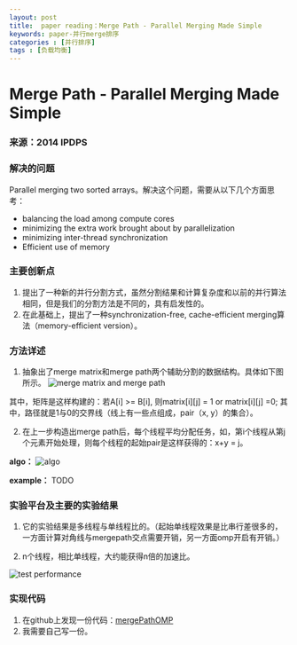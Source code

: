 ```yaml
---
layout: post
title:  paper reading：Merge Path - Parallel Merging Made Simple
keywords: paper-并行merge排序
categories : [并行排序]
tags : [负载均衡]
---
```


# Merge Path - Parallel Merging Made Simple
### 来源：2014 IPDPS

### 解决的问题

Parallel merging two sorted arrays。解决这个问题，需要从以下几个方面思考：

- balancing the load among compute
cores
- minimizing the extra work brought about by
parallelization
- minimizing inter-thread synchronization
- Efficient use of memory


### 主要创新点

 1. 提出了一种新的并行分割方式，虽然分割结果和计算复杂度和以前的并行算法相同，但是我们的分割方法是不同的，具有启发性的。
 2. 在此基础上，提出了一种synchronization-free, cache-efficient merging算法（memory-efficient version）。

### 方法详述

 1. 抽象出了merge matrix和merge path两个辅助分割的数据结构。具体如下图所示。
 ![merge matrix and merge path](http://img.blog.csdn.net/20170303163626353?watermark/2/text/aHR0cDovL2Jsb2cuY3Nkbi5uZXQvdTAxMDQ1ODg2Mw==/font/5a6L5L2T/fontsize/400/fill/I0JBQkFCMA==/dissolve/70/gravity/SouthEast)
 
 其中，矩阵是这样构建的：若A[i] >= B[i], 则matrix[i][j] = 1  or matrix[i][j] =0;
 其中，路径就是1与0的交界线（线上有一些点组成，pair（x, y）的集合）。
 
2.  在上一步构造出merge path后，每个线程平均分配任务，如，第i个线程从第j个元素开始处理，则每个线程的起始pair是这样获得的：x+y = j。 

 **algo：**
 ![algo](http://img.blog.csdn.net/20170303163641806?watermark/2/text/aHR0cDovL2Jsb2cuY3Nkbi5uZXQvdTAxMDQ1ODg2Mw==/font/5a6L5L2T/fontsize/400/fill/I0JBQkFCMA==/dissolve/70/gravity/SouthEast)
 
 **example：**
 TODO

### 实验平台及主要的实验结果
 1. 它的实验结果是多线程与单线程比的。（起始单线程效果是比串行差很多的，一方面计算对角线与mergepath交点需要开销，另一方面omp开启有开销。）

 2. n个线程，相比单线程，大约能获得n倍的加速比。 
  
![test performance](http://img.blog.csdn.net/20170303164814088?watermark/2/text/aHR0cDovL2Jsb2cuY3Nkbi5uZXQvdTAxMDQ1ODg2Mw==/font/5a6L5L2T/fontsize/400/fill/I0JBQkFCMA==/dissolve/70/gravity/SouthEast)

### 实现代码
1. 在github上发现一份代码：[mergePathOMP](https://github.com/ogreen/MergePathOMP)
2. 我需要自己写一份。